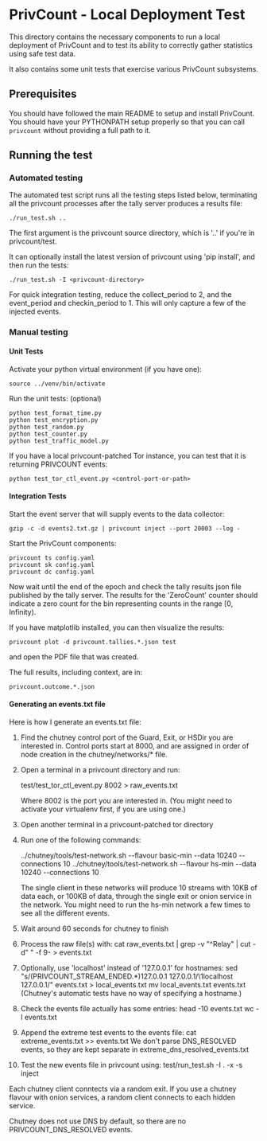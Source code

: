 # PrivCount - Local Deployment Test

This directory contains the necessary components to run a local deployment of PrivCount and to test
its ability to correctly gather statistics using safe test data.

It also contains some unit tests that exercise various PrivCount subsystems.

## Prerequisites

You should have followed the main README to setup and install PrivCount. You should have your
PYTHONPATH setup properly so that you can call `privcount` without providing a full path to it.

## Running the test

### Automated testing

The automated test script runs all the testing steps listed below, terminating all the privcount processes after the tally server produces a results file:

    ./run_test.sh ..

The first argument is the privcount source directory, which is '..' if you're in privcount/test.

It can optionally install the latest version of privcount using 'pip install', and then run the tests:

    ./run_test.sh -I <privcount-directory>

For quick integration testing, reduce the collect_period to 2, and the event_period and checkin_period to 1. This will only capture a few of the injected events.

### Manual testing

#### Unit Tests

Activate your python virtual environment (if you have one):

    source ../venv/bin/activate

Run the unit tests: (optional)

    python test_format_time.py
    python test_encryption.py
    python test_random.py
    python test_counter.py
    python test_traffic_model.py

If you have a local privcount-patched Tor instance, you can test that it is returning PRIVCOUNT events:

    python test_tor_ctl_event.py <control-port-or-path>

#### Integration Tests

Start the event server that will supply events to the data collector:

    gzip -c -d events2.txt.gz | privcount inject --port 20003 --log -

Start the PrivCount components:

    privcount ts config.yaml
    privcount sk config.yaml
    privcount dc config.yaml

Now wait until the end of the epoch and check the tally results json file published by the
tally server. The results for the 'ZeroCount' counter should indicate a zero count for the
bin representing counts in the range [0, Infinity).

If you have matplotlib installed, you can then visualize the results:

    privcount plot -d privcount.tallies.*.json test

and open the PDF file that was created.

The full results, including context, are in:

    privcount.outcome.*.json

#### Generating an events.txt file

Here is how I generate an events.txt file:

1. Find the chutney control port of the Guard, Exit, or HSDir you are
   interested in. Control ports start at 8000, and are assigned in order of
   node creation in the chutney/networks/* file.
2. Open a terminal in a privcount directory and run:

    test/test_tor_ctl_event.py 8002 > raw_events.txt

   Where 8002 is the port you are interested in.
   (You might need to activate your virtualenv first, if you are using one.)
3. Open another terminal in a privcount-patched tor directory
4. Run one of the following commands:

    ../chutney/tools/test-network.sh --flavour basic-min --data 10240 --connections 10
    ../chutney/tools/test-network.sh --flavour hs-min --data 10240 --connections 10

   The single client in these networks will produce 10 streams with 10KB of
   data each, or 100KB of data, through the single exit or onion service in the
   network. You might need to run the hs-min network a few times to see all
   the different events.

5. Wait around 60 seconds for chutney to finish
6. Process the raw file(s) with:
    cat raw_events.txt | grep -v "^Relay" | cut -d" " -f 9- > events.txt
7. Optionally, use 'localhost' instead of '127.0.0.1' for hostnames:
    sed "s/\(PRIVCOUNT_STREAM_ENDED.*\)127.0.0.1 127.0.0.1/\1localhost 127.0.0.1/" events.txt > local_events.txt
     mv local_events.txt events.txt
   (Chutney's automatic tests have no way of specifying a hostname.)
8. Check the events file actually has some entries:
    head -10 events.txt
    wc -l events.txt
9. Append the extreme test events to the events file:
    cat extreme_events.txt >> events.txt
   We don't parse DNS_RESOLVED events, so they are kept separate in
   extreme_dns_resolved_events.txt
10. Test the new events file in privcount using:
    test/run_test.sh -I . -x -s inject

Each chutney client conntects via a random exit. If you use a chutney flavour
with onion services, a random client connects to each hidden service.

Chutney does not use DNS by default, so there are no PRIVCOUNT_DNS_RESOLVED
events.
